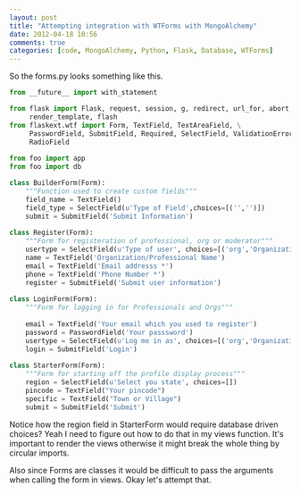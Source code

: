 ```yaml
---
layout: post
title: "Attempting integration with WTForms with MongoAlchemy"
date: 2012-04-18 10:56
comments: true
categories: [code, MongoAlchemy, Python, Flask, Database, WTForms]
---
```


So the forms.py looks something like this.

``` python forms.py 
from __future__ import with_statement

from flask import Flask, request, session, g, redirect, url_for, abort, \
     render_template, flash
from flaskext.wtf import Form, TextField, TextAreaField, \
	 PasswordField, SubmitField, Required, SelectField, ValidationError, \
	 RadioField
		
from foo import app
from foo import db

class BuilderForm(Form):
	"""Function used to create custom fields"""
	field_name = TextField()
	field_type = SelectField(u'Type of Field',choices=[('','')])
	submit = SubmitField('Submit Information')
	
class Register(Form):
	"""Form for registeration of professional, org or moderator"""		
	usertype = SelectField(u'Type of user', choices=[('org','Organization'),('pro','Professional'),('mod','Moderator')])
	name = TextField('Organization/Professional Name')
	email = TextField('Email addresss *')
	phone = TextField('Phone Number *')
	register = SubmitField('Submit user information')
	
class LoginForm(Form):
	"""Form for logging in for Professionals and Orgs"""
		
	email = TextField('Your email which you used to register')
	password = PasswordField('Your passsword')
	usertype = SelectField(u'Log me in as', choices=[('org','Organization'),('pro','Professional'),('mod','Moderator')])
	login = SubmitField('Login')
	
class StarterForm(Form):
	"""Form for starting off the profile display process"""
	region = SelectField(u'Select you state', choices=[])
	pincode = TextField("Your pincode")
	specific = TextField("Town or Village")
	submit = SubmitField('Submit')
```

Notice how the region field in StarterForm would require database driven choices? Yeah I need to figure out how to do that in my views function. It's important to render the views otherwise it might break the whole thing by circular imports. 

Also since Forms are classes it would be difficult to pass the arguments when calling the form in views. Okay let's attempt that.